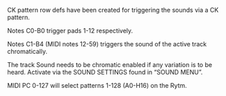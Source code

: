CK pattern row defs have been created for triggering the sounds via a CK pattern.

Notes C0-B0 trigger pads 1-12 respectively.

Notes C1-B4 (MIDI notes 12-59) triggers the sound of the active track chromatically.

The track Sound needs to be chromatic enabled if any variation is to be heard.
Activate via the SOUND SETTINGS found in “SOUND MENU”.

MIDI PC 0-127 will select patterns 1-128 (A0-H16) on the Rytm.
